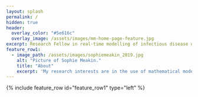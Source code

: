 ```yaml
---
layout: splash
permalink: /
hidden: true
header:
  overlay_color: "#5e616c"
  overlay_image: /assets/images/mm-home-page-feature.jpg
excerpt: Research Fellow in real-time modelling of infectious disease outbreaks
feature_row1:
  - image_path: /assets/images/sophiemeakin_2019.jpg
    alt: "Picture of Sophie Meakin."
    title: "About"
    excerpt: 'My research interests are in the use of mathematical modelling to support prepardness and decision making during infectious disease outbreaks.<br><br>I am currently a Research Fellow in real-time modelling of infectious disease outbreaks in the Centre for Mathematical Modelling of Infectious Diseases at the London School of Hygiene & Tropical Medicine. Before joining the School I worked for the World Health Organisation as part of the 2018-2020 North-Kivu Ebola outbreak response. I received my PhD in applied mathematics from the University of Warwick.'
---
```


{% include feature_row id="feature_row1" type="left" %}
